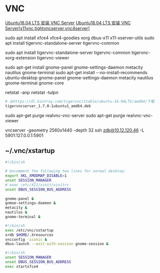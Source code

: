 # VNC


[Ubuntu18.04 LTS 安装 VNC Server](https://blog.csdn.net/yidichaxiang/article/details/96429007)
[Ubuntu18.04 LTS 安装 VNC Server[x11vnc,tightvncserver,vnc4server]](https://blog.csdn.net/yidichaxiang/article/details/100533237#commentBox)


sudo apt install xfce4 xfce4-goodies xorg dbus-x11 x11-xserver-utils
sudo apt install tigervnc-standalone-server tigervnc-common

sudo apt install tigervnc-standalone-server tigervnc-common tigervnc-xorg-extension tigervnc-viewer

sudo apt-get install gnome-panel gnome-settings-daemon metacity nautilus gnome-terminal
sudo apt-get install --no-install-recommends ubuntu-desktop gnome-panel gnome-settings-daemon metacity nautilus gnome-terminal gnome-core



netstat -anp
netstat -tulpn


```bash
# 从https://dl.bintray.com/tigervnc/stable/ubuntu-16.04LTS/amd64/下载
tigervncserver_1.7.0-1ubuntu1_amd64.deb
```


sudo apt-get purge realvnc-vnc-server
sudo apt-get purge realvnc-vnc-viewer


vncserver -geometry 2560x1440 -depth 32
ssh zdk@10.12.120.46 -L 5901:127.0.0.1:5901


## ~/.vnc/xstartup
```bash
#!/bin/sh
 
# Uncomment the following two lines for normal desktop:
export XKL_XMODMAP_DISABLE=1
unset SESSION_MANAGER
# exec /etc/X11/xinit/xinitrc
unset DBUS_SESSION_BUS_ADDRESS
 
gnome-panel &
gnmoe-settings-daemon &
metacity &
nautilus &
gnome-terminal &
```

```bash
#!/bin/sh
exec /etc/vnc/xstartup
xrdb $HOME/.Xresources
vncconfig -iconic &
dbus-launch --exit-with-session gnome-session &
```

```bash
#!/bin/sh
unset SESSION_MANAGER
unset DBUS_SESSION_BUS_ADDRESS
exec startxfce4
```